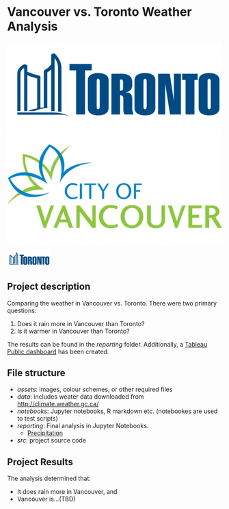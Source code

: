 # Vancouver vs. Toronto Weather Analysis
![](assets/logo_toronto.gif)
![](assets/logo_vancouver.png)

<img src="assets/logo_toronto.gif" width="100">

## Project description
Comparing the weather in Vancouver vs. Toronto. There were two primary questions:
1. Does it rain more in Vancouver than Toronto?
2. Is it warmer in Vancouver than Toronto?

The results can be found in the *reporting* folder. Additionally, a [Tableau Public dashboard](https://public.tableau.com/profile/sam.edwardes#!/vizhome/WeatherComparisonVancouvervs_Toronto/WeatherShowdown) has been created.

## File structure
- *assets*: images, colour schemes, or other required files
- *data*: includes weater data downloaded from http://climate.weather.gc.ca/
- *notebooks*: Jupyter notebooks, R markdown etc. (notebookes are used to test scripts)
- *reporting*: Final analysis in Jupyter Notebooks.
	- [Precipitation](https://github.com/SamEdwardes/Vancouver-Weather/blob/master/reporting/Statical%20Analysis%20of%20Rain%20(Vancouver%20vs.%20Toronto).ipynb)
- *src*: project source code


## Project Results
The analysis determined that:
- It does rain more in Vancouver, and
- Vancouver is...(TBD)